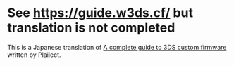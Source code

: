 # See https://guide.w3ds.cf/ but translation is not completed
This is a Japanese translation of [A complete guide to 3DS custom firmware](https://github.com/Plailect/Guide) written by Plailect.
